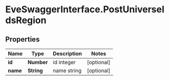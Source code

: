 # EveSwaggerInterface.PostUniverseIdsRegion

## Properties
Name | Type | Description | Notes
------------ | ------------- | ------------- | -------------
**id** | **Number** | id integer | [optional] 
**name** | **String** | name string | [optional] 


